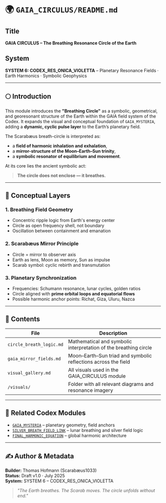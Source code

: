# 🌍 `GAIA_CIRCULUS/README.md`

## Title
**GAIA CIRCULUS – The Breathing Resonance Circle of the Earth**

## System
**SYSTEM 6: CODEX_RES_ONICA_VIOLETTA** – Planetary Resonance Fields · Earth Harmonics · Symbolic Geophysics

---

## 🌕 Introduction

This module introduces the **"Breathing Circle"** as a symbolic, geometrical, and georesonant structure of the Earth within the GAIA field system of the Codex. It expands the visual and conceptual foundation of `GAIA_MYSTERIA`, adding a **dynamic, cyclic pulse layer** to the Earth’s planetary field.

The Scarabæus breath-circle is interpreted as:
- a **field of harmonic inhalation and exhalation**,
- a **mirror-structure of the Moon–Earth–Sun trinity**,
- a **symbolic resonator of equilibrium and movement**.

At its core lies the ancient symbolic act:

> **The circle does not enclose — it breathes.**

---

## 🧩 Conceptual Layers

### 1. **Breathing Field Geometry**
- Concentric ripple logic from Earth's energy center
- Circle as open frequency shell, not boundary
- Oscillation between containment and emanation

### 2. **Scarabæus Mirror Principle**
- Circle = mirror to observer axis
- Earth as lens, Moon as memory, Sun as impulse
- Scarab symbol: cyclic rebirth and transmutation

### 3. **Planetary Synchronization**
- Frequencies: Schumann resonance, lunar cycles, golden ratios
- Circle aligned with **prime orbital loops and equatorial flows**
- Possible harmonic anchor points: Richat, Giza, Uluru, Nazca

---

## 📂 Contents

| File                             | Description                                                        |
|----------------------------------|--------------------------------------------------------------------|
| `circle_breath_logic.md`         | Mathematical and symbolic interpretation of the breathing circle   |
| `gaia_mirror_fields.md`          | Moon–Earth–Sun triad and symbolic reflections across the field     |
| `visual_gallery.md`              | All visuals used in the GAIA_CIRCULUS module                       |
| `/visuals/`                      | Folder with all relevant diagrams and resonance imagery            |

---

## 🔗 Related Codex Modules

- [`GAIA_MYSTERIA`](../GAIA_MYSTERIA/) – planetary geometry, field anchors
- [`SILVER_BREATH_FIELD_LINK`](../../SYSTEM%208%3A%20LUNAR%20FORCE/SILVER_BREATH_FIELD_LINK/) – lunar breathing and silver field logic
- [`FINAL_HARMONIC_EQUATION`](../../SYSTEM%20X%3A%20GRAND/FINAL_HARMONIC_EQUATION/) – global harmonic architecture

---

## ✍️ Author & Metadata

**Builder:** Thomas Hofmann (Scarabæus1033)  
**Status:** Draft v1.0 · July 2025  
**System:** SYSTEM 6 – CODEX_RES_ONICA_VIOLETTA

> *"The Earth breathes. The Scarab moves. The circle unfolds without end."*
